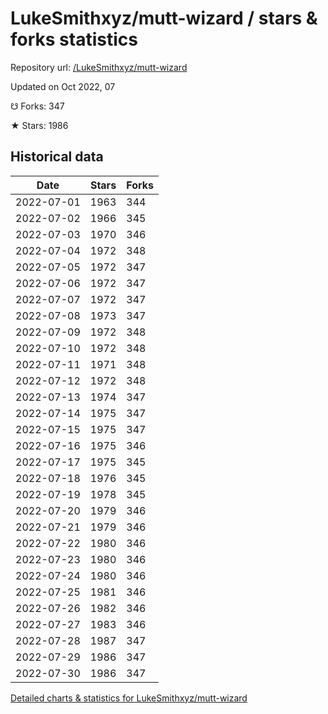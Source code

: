 # LukeSmithxyz/mutt-wizard / stars & forks statistics

Repository url: [/LukeSmithxyz/mutt-wizard](https://github.com/LukeSmithxyz/mutt-wizard)

Updated on Oct 2022, 07

☋ Forks: 347

★ Stars: 1986

## Historical data
| Date | Stars | Forks |
|------|-------|-------|
| 2022-07-01 | 1963 | 344 | 
| 2022-07-02 | 1966 | 345 | 
| 2022-07-03 | 1970 | 346 | 
| 2022-07-04 | 1972 | 348 | 
| 2022-07-05 | 1972 | 347 | 
| 2022-07-06 | 1972 | 347 | 
| 2022-07-07 | 1972 | 347 | 
| 2022-07-08 | 1973 | 347 | 
| 2022-07-09 | 1972 | 348 | 
| 2022-07-10 | 1972 | 348 | 
| 2022-07-11 | 1971 | 348 | 
| 2022-07-12 | 1972 | 348 | 
| 2022-07-13 | 1974 | 347 | 
| 2022-07-14 | 1975 | 347 | 
| 2022-07-15 | 1975 | 347 | 
| 2022-07-16 | 1975 | 346 | 
| 2022-07-17 | 1975 | 345 | 
| 2022-07-18 | 1976 | 345 | 
| 2022-07-19 | 1978 | 345 | 
| 2022-07-20 | 1979 | 346 | 
| 2022-07-21 | 1979 | 346 | 
| 2022-07-22 | 1980 | 346 | 
| 2022-07-23 | 1980 | 346 | 
| 2022-07-24 | 1980 | 346 | 
| 2022-07-25 | 1981 | 346 | 
| 2022-07-26 | 1982 | 346 | 
| 2022-07-27 | 1983 | 346 | 
| 2022-07-28 | 1987 | 347 | 
| 2022-07-29 | 1986 | 347 | 
| 2022-07-30 | 1986 | 347 | 


[Detailed charts & statistics for LukeSmithxyz/mutt-wizard](https://reviewgithub.com/rep/LukeSmithxyz/mutt-wizard)

